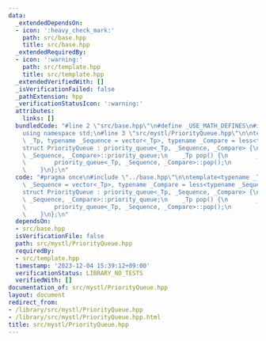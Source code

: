 ```yaml
---
data:
  _extendedDependsOn:
  - icon: ':heavy_check_mark:'
    path: src/base.hpp
    title: src/base.hpp
  _extendedRequiredBy:
  - icon: ':warning:'
    path: src/template.hpp
    title: src/template.hpp
  _extendedVerifiedWith: []
  _isVerificationFailed: false
  _pathExtension: hpp
  _verificationStatusIcon: ':warning:'
  attributes:
    links: []
  bundledCode: "#line 2 \"src/base.hpp\"\n#define _USE_MATH_DEFINES\n#include <bits/stdc++.h>\n\
    using namespace std;\n#line 3 \"src/mystl/PriorityQueue.hpp\"\n\ntemplate<typename\
    \ _Tp, typename _Sequence = vector<_Tp>, typename _Compare = less<typename _Sequence::value_type>>\n\
    struct PriorityQueue : priority_queue<_Tp, _Sequence, _Compare> {\n    using priority_queue<_Tp,\
    \ _Sequence, _Compare>::priority_queue;\n    _Tp pop() {\n        _Tp res = this->top();\n\
    \        priority_queue<_Tp, _Sequence, _Compare>::pop();\n        return res;\n\
    \    }\n};\n"
  code: "#pragma once\n#include \"../base.hpp\"\n\ntemplate<typename _Tp, typename\
    \ _Sequence = vector<_Tp>, typename _Compare = less<typename _Sequence::value_type>>\n\
    struct PriorityQueue : priority_queue<_Tp, _Sequence, _Compare> {\n    using priority_queue<_Tp,\
    \ _Sequence, _Compare>::priority_queue;\n    _Tp pop() {\n        _Tp res = this->top();\n\
    \        priority_queue<_Tp, _Sequence, _Compare>::pop();\n        return res;\n\
    \    }\n};\n"
  dependsOn:
  - src/base.hpp
  isVerificationFile: false
  path: src/mystl/PriorityQueue.hpp
  requiredBy:
  - src/template.hpp
  timestamp: '2023-12-04 15:39:12+09:00'
  verificationStatus: LIBRARY_NO_TESTS
  verifiedWith: []
documentation_of: src/mystl/PriorityQueue.hpp
layout: document
redirect_from:
- /library/src/mystl/PriorityQueue.hpp
- /library/src/mystl/PriorityQueue.hpp.html
title: src/mystl/PriorityQueue.hpp
---
```


